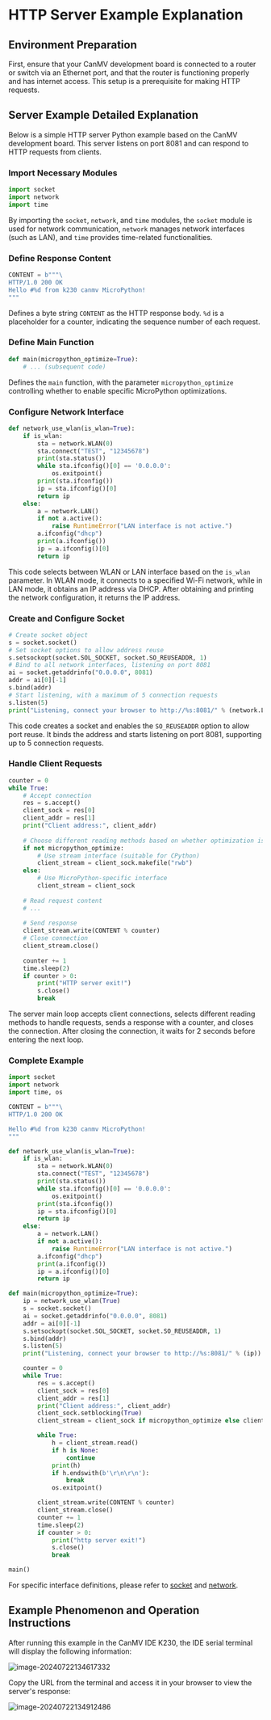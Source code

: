 # HTTP Server Example Explanation

## Environment Preparation

First, ensure that your CanMV development board is connected to a router or switch via an Ethernet port, and that the router is functioning properly and has internet access. This setup is a prerequisite for making HTTP requests.

## Server Example Detailed Explanation

Below is a simple HTTP server Python example based on the CanMV development board. This server listens on port 8081 and can respond to HTTP requests from clients.

### Import Necessary Modules

```python
import socket  
import network  
import time
```

By importing the `socket`, `network`, and `time` modules, the `socket` module is used for network communication, `network` manages network interfaces (such as LAN), and `time` provides time-related functionalities.

### Define Response Content

```python
CONTENT = b"""\  
HTTP/1.0 200 OK  
Hello #%d from k230 canmv MicroPython!  
"""
```

Defines a byte string `CONTENT` as the HTTP response body. `%d` is a placeholder for a counter, indicating the sequence number of each request.

### Define Main Function

```python
def main(micropython_optimize=True):  
    # ... (subsequent code)
```

Defines the `main` function, with the parameter `micropython_optimize` controlling whether to enable specific MicroPython optimizations.

### Configure Network Interface

```python
def network_use_wlan(is_wlan=True):
    if is_wlan:
        sta = network.WLAN(0)
        sta.connect("TEST", "12345678")
        print(sta.status())
        while sta.ifconfig()[0] == '0.0.0.0':
            os.exitpoint()
        print(sta.ifconfig())
        ip = sta.ifconfig()[0]
        return ip
    else:
        a = network.LAN()
        if not a.active():
            raise RuntimeError("LAN interface is not active.")
        a.ifconfig("dhcp")
        print(a.ifconfig())
        ip = a.ifconfig()[0]
        return ip
```

This code selects between WLAN or LAN interface based on the `is_wlan` parameter. In WLAN mode, it connects to a specified Wi-Fi network, while in LAN mode, it obtains an IP address via DHCP. After obtaining and printing the network configuration, it returns the IP address.

### Create and Configure Socket

```python
# Create socket object  
s = socket.socket()   
# Set socket options to allow address reuse  
s.setsockopt(socket.SOL_SOCKET, socket.SO_REUSEADDR, 1)   
# Bind to all network interfaces, listening on port 8081  
ai = socket.getaddrinfo("0.0.0.0", 8081)  
addr = ai[0][-1]  
s.bind(addr)   
# Start listening, with a maximum of 5 connection requests  
s.listen(5)  
print("Listening, connect your browser to http://%s:8081/" % (network.LAN().ifconfig()[0]))
```

This code creates a socket and enables the `SO_REUSEADDR` option to allow port reuse. It binds the address and starts listening on port 8081, supporting up to 5 connection requests.

### Handle Client Requests

```python
counter = 0  
while True:  
    # Accept connection  
    res = s.accept()  
    client_sock = res[0]  
    client_addr = res[1]  
    print("Client address:", client_addr)  
  
    # Choose different reading methods based on whether optimization is enabled  
    if not micropython_optimize:  
        # Use stream interface (suitable for CPython)  
        client_stream = client_sock.makefile("rwb")  
    else:  
        # Use MicroPython-specific interface  
        client_stream = client_sock  
  
    # Read request content  
    # ...  
  
    # Send response  
    client_stream.write(CONTENT % counter)  
    # Close connection  
    client_stream.close()  
  
    counter += 1  
    time.sleep(2)  
    if counter > 0:  
        print("HTTP server exit!")  
        s.close()  
        break
```

The server main loop accepts client connections, selects different reading methods to handle requests, sends a response with a counter, and closes the connection. After closing the connection, it waits for 2 seconds before entering the next loop.

### Complete Example

```python
import socket
import network
import time, os

CONTENT = b"""\
HTTP/1.0 200 OK

Hello #%d from k230 canmv MicroPython!
"""

def network_use_wlan(is_wlan=True):
    if is_wlan:
        sta = network.WLAN(0)
        sta.connect("TEST", "12345678")
        print(sta.status())
        while sta.ifconfig()[0] == '0.0.0.0':
            os.exitpoint()
        print(sta.ifconfig())
        ip = sta.ifconfig()[0]
        return ip
    else:
        a = network.LAN()
        if not a.active():
            raise RuntimeError("LAN interface is not active.")
        a.ifconfig("dhcp")
        print(a.ifconfig())
        ip = a.ifconfig()[0]
        return ip

def main(micropython_optimize=True):
    ip = network_use_wlan(True)
    s = socket.socket()
    ai = socket.getaddrinfo("0.0.0.0", 8081)
    addr = ai[0][-1]
    s.setsockopt(socket.SOL_SOCKET, socket.SO_REUSEADDR, 1)
    s.bind(addr)
    s.listen(5)
    print("Listening, connect your browser to http://%s:8081/" % (ip))

    counter = 0
    while True:
        res = s.accept()
        client_sock = res[0]
        client_addr = res[1]
        print("Client address:", client_addr)
        client_sock.setblocking(True)
        client_stream = client_sock if micropython_optimize else client_sock.makefile("rwb")

        while True:
            h = client_stream.read()
            if h is None:
                continue
            print(h)
            if h.endswith(b'\r\n\r\n'):
                break
            os.exitpoint()

        client_stream.write(CONTENT % counter)
        client_stream.close()
        counter += 1
        time.sleep(2)
        if counter > 0:
            print("http server exit!")
            s.close()
            break

main()
```

For specific interface definitions, please refer to [socket](../../api/extmod/K230_CanMV_socket_API_Manual.md) and [network](../../api/extmod/K230_CanMV_network_API_Manual.md).

## Example Phenomenon and Operation Instructions

After running this example in the CanMV IDE K230, the IDE serial terminal will display the following information:

![image-20240722134617332](../../../zh/example/images/network/image-20240722134617332.png)

Copy the URL from the terminal and access it in your browser to view the server's response:

![image-20240722134912486](../../../zh/example/images/network/image-20240722134912486.png)

